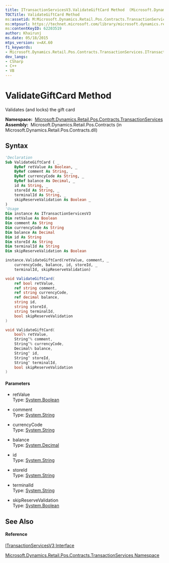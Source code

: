 ```yaml
---
title: ITransactionServicesV3.ValidateGiftCard Method  (Microsoft.Dynamics.Retail.Pos.Contracts.TransactionServices)
TOCTitle: ValidateGiftCard Method
ms:assetid: M:Microsoft.Dynamics.Retail.Pos.Contracts.TransactionServices.ITransactionServicesV3.ValidateGiftCard(System.Boolean@,System.String@,System.String@,System.Decimal@,System.String,System.String,System.String,System.Boolean)
ms:mtpsurl: https://technet.microsoft.com/library/microsoft.dynamics.retail.pos.contracts.transactionservices.itransactionservicesv3.validategiftcard(v=AX.60)
ms:contentKeyID: 62203519
author: Khairunj
ms.date: 05/18/2015
mtps_version: v=AX.60
f1_keywords:
- Microsoft.Dynamics.Retail.Pos.Contracts.TransactionServices.ITransactionServicesV3.ValidateGiftCard
dev_langs:
- CSharp
- C++
- VB
---
```


# ValidateGiftCard Method

Validates (and locks) the gift card

**Namespace:**  [Microsoft.Dynamics.Retail.Pos.Contracts.TransactionServices](microsoft-dynamics-retail-pos-contracts-transactionservices-namespace.md)  
**Assembly:**  Microsoft.Dynamics.Retail.Pos.Contracts (in Microsoft.Dynamics.Retail.Pos.Contracts.dll)

## Syntax

``` vb
'Declaration
Sub ValidateGiftCard ( _
    ByRef retValue As Boolean, _
    ByRef comment As String, _
    ByRef currencyCode As String, _
    ByRef balance As Decimal, _
    id As String, _
    storeId As String, _
    terminalId As String, _
    skipReserveValidation As Boolean _
)
'Usage
Dim instance As ITransactionServicesV3
Dim retValue As Boolean
Dim comment As String
Dim currencyCode As String
Dim balance As Decimal
Dim id As String
Dim storeId As String
Dim terminalId As String
Dim skipReserveValidation As Boolean

instance.ValidateGiftCard(retValue, comment, _
    currencyCode, balance, id, storeId, _
    terminalId, skipReserveValidation)
```

``` csharp
void ValidateGiftCard(
    ref bool retValue,
    ref string comment,
    ref string currencyCode,
    ref decimal balance,
    string id,
    string storeId,
    string terminalId,
    bool skipReserveValidation
)
```

``` c++
void ValidateGiftCard(
    bool% retValue, 
    String^% comment, 
    String^% currencyCode, 
    Decimal% balance, 
    String^ id, 
    String^ storeId, 
    String^ terminalId, 
    bool skipReserveValidation
)
```

#### Parameters

  - retValue  
    Type: [System.Boolean](https://technet.microsoft.com/library/a28wyd50\(v=ax.60\))  

<!-- end list -->

  - comment  
    Type: [System.String](https://technet.microsoft.com/library/s1wwdcbf\(v=ax.60\))  

<!-- end list -->

  - currencyCode  
    Type: [System.String](https://technet.microsoft.com/library/s1wwdcbf\(v=ax.60\))  

<!-- end list -->

  - balance  
    Type: [System.Decimal](https://technet.microsoft.com/library/1k2e8atx\(v=ax.60\))  

<!-- end list -->

  - id  
    Type: [System.String](https://technet.microsoft.com/library/s1wwdcbf\(v=ax.60\))  

<!-- end list -->

  - storeId  
    Type: [System.String](https://technet.microsoft.com/library/s1wwdcbf\(v=ax.60\))  

<!-- end list -->

  - terminalId  
    Type: [System.String](https://technet.microsoft.com/library/s1wwdcbf\(v=ax.60\))  

<!-- end list -->

  - skipReserveValidation  
    Type: [System.Boolean](https://technet.microsoft.com/library/a28wyd50\(v=ax.60\))  

## See Also

#### Reference

[ITransactionServicesV3 Interface](itransactionservicesv3-interface-microsoft-dynamics-retail-pos-contracts-transactionservices.md)

[Microsoft.Dynamics.Retail.Pos.Contracts.TransactionServices Namespace](microsoft-dynamics-retail-pos-contracts-transactionservices-namespace.md)

